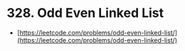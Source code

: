 # 328. Odd Even Linked List

- [https://leetcode.com/problems/odd-even-linked-list/](https://leetcode.com/problems/odd-even-linked-list/)

